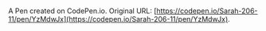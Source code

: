 # 

A Pen created on CodePen.io. Original URL: [https://codepen.io/Sarah-206-11/pen/YzMdwJx](https://codepen.io/Sarah-206-11/pen/YzMdwJx).

